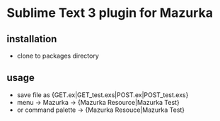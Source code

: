 # Sublime Text 3 plugin for Mazurka

## installation

* clone to packages directory

## usage

* save file as {GET.ex|GET_test.exs|POST.ex|POST_test.exs}
* menu -> Mazurka -> {Mazurka Resource|Mazurka Test}
* or command palette -> {Mazurka Resouce|Mazurka Test}